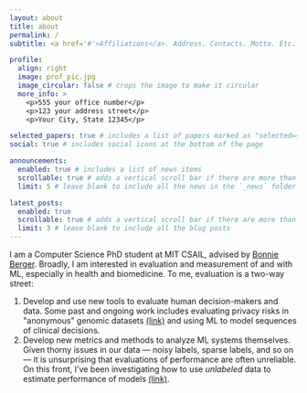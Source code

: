 ```yaml
---
layout: about
title: about
permalink: /
subtitle: <a href='#'>Affiliations</a>. Address. Contacts. Motto. Etc.

profile:
  align: right
  image: prof_pic.jpg
  image_circular: false # crops the image to make it circular
  more_info: >
    <p>555 your office number</p>
    <p>123 your address street</p>
    <p>Your City, State 12345</p>

selected_papers: true # includes a list of papers marked as "selected={true}"
social: true # includes social icons at the bottom of the page

announcements:
  enabled: true # includes a list of news items
  scrollable: true # adds a vertical scroll bar if there are more than 3 news items
  limit: 5 # leave blank to include all the news in the `_news` folder

latest_posts:
  enabled: true
  scrollable: true # adds a vertical scroll bar if there are more than 3 new posts items
  limit: 3 # leave blank to include all the blog posts
---
```


I am a Computer Science PhD student at MIT CSAIL, advised by [Bonnie Berger](https://people.csail.mit.edu/bab/). Broadly, I am interested in evaluation and measurement of and with ML, especially in health and biomedicine. To me, evaluation is a two-way street:

1. Develop and use new tools to evaluate human decision-makers and data. Some past and ongoing work includes evaluating privacy risks in "anonymous" genomic datasets [(link)](https://genome.cshlp.org/content/33/7/1101.full) and using ML to model sequences of clinical decisions.
2. Develop new metrics and methods to analyze ML systems themselves. Given thorny issues in our data — noisy labels, sparse labels, and so on — it is unsurprising that evaluations of performance are often unreliable. On this front, I've been investigating how to use _unlabeled_ data to estimate performance of models [(link)](https://arxiv.org/html/2501.11866v1).

<!-- Write your biography here. Tell the world about yourself. Link to your favorite [subreddit](http://reddit.com). You can put a picture in, too. The code is already in, just name your picture `prof_pic.jpg` and put it in the `img/` folder.

Put your address / P.O. box / other info right below your picture. You can also disable any of these elements by editing `profile` property of the YAML header of your `_pages/about.md`. Edit `_bibliography/papers.bib` and Jekyll will render your [publications page](/al-folio/publications/) automatically.

Link to your social media connections, too. This theme is set up to use [Font Awesome icons](https://fontawesome.com/) and [Academicons](https://jpswalsh.github.io/academicons/), like the ones below. Add your Facebook, Twitter, LinkedIn, Google Scholar, or just disable all of them. -->
